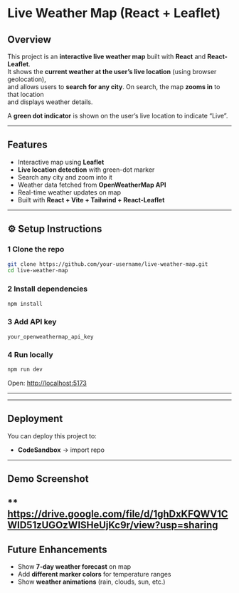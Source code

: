 #  Live Weather Map (React + Leaflet)

##  Overview
This project is an **interactive live weather map** built with **React** and **React-Leaflet**.  
It shows the **current weather at the user’s live location** (using browser geolocation),  
and allows users to **search for any city**. On search, the map **zooms in** to that location  
and displays weather details.  

A **green dot indicator** is shown on the user’s live location to indicate “Live”.  

---

##  Features
-  Interactive map using **Leaflet**
-  **Live location detection** with green-dot marker
-  Search any city and zoom into it
-  Weather data fetched from **OpenWeatherMap API**
-  Real-time weather updates on map
-  Built with **React + Vite + Tailwind + React-Leaflet**

---

## ⚙️ Setup Instructions

### 1 Clone the repo
```bash
git clone https://github.com/your-username/live-weather-map.git
cd live-weather-map
```

### 2 Install dependencies
```bash
npm install
```

### 3️ Add API key
```
your_openweathermap_api_key
```

### 4️ Run locally
```bash
npm run dev
```

Open: [http://localhost:5173](http://localhost:5173)  

---



---

##  Deployment
You can deploy this project to:  
- **CodeSandbox** → import repo  


---

##  Demo Screenshot
**  
https://drive.google.com/file/d/1ghDxKFQWV1CWID51zUGOzWISHeUjKc9r/view?usp=sharing
---

##  Future Enhancements
- Show **7-day weather forecast** on map
- Add **different marker colors** for temperature ranges
- Show **weather animations** (rain, clouds, sun, etc.)  
